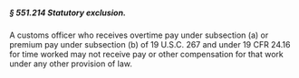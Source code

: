 ##### § 551.214 Statutory exclusion. #####

A customs officer who receives overtime pay under subsection (a) or premium pay under subsection (b) of 19 U.S.C. 267 and under 19 CFR 24.16 for time worked may not receive pay or other compensation for that work under any other provision of law.